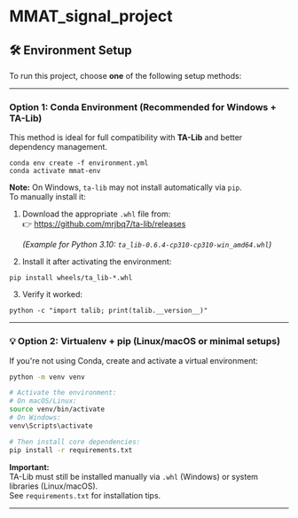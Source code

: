 # MMAT_signal_project

## 🛠️ Environment Setup

To run this project, choose **one** of the following setup methods:

---

### Option 1: Conda Environment (Recommended for Windows + TA-Lib)

This method is ideal for full compatibility with **TA-Lib** and better dependency management.

```
conda env create -f environment.yml
conda activate mmat-env
```

**Note:** On Windows, `ta-lib` may not install automatically via `pip`.  
To manually install it:

1. Download the appropriate `.whl` file from:  
   👉 https://github.com/mrjbq7/ta-lib/releases

   *(Example for Python 3.10: `ta_lib-0.6.4-cp310-cp310-win_amd64.whl`)*

2. Install it after activating the environment:

```
pip install wheels/ta_lib-*.whl
```

3. Verify it worked:

```
python -c "import talib; print(talib.__version__)"
```

---

### 💡 Option 2: Virtualenv + pip (Linux/macOS or minimal setups)

If you're not using Conda, create and activate a virtual environment:

```bash
python -m venv venv

# Activate the environment:
# On macOS/Linux:
source venv/bin/activate
# On Windows:
venv\Scripts\activate

# Then install core dependencies:
pip install -r requirements.txt
```

**Important:**  
TA-Lib must still be installed manually via `.whl` (Windows) or system libraries (Linux/macOS).  
See `requirements.txt` for installation tips.

---
